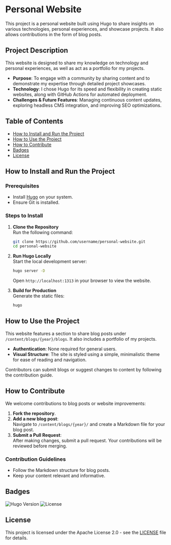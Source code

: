 # Personal Website

This project is a personal website built using Hugo to share insights on various technologies, personal experiences, and showcase projects. It also allows contributions in the form of blog posts.

## Project Description

This website is designed to share my knowledge on technology and personal experiences, as well as act as a portfolio for my projects.  

- **Purpose**: To engage with a community by sharing content and to demonstrate my expertise through detailed project showcases.
- **Technology**: I chose Hugo for its speed and flexibility in creating static websites, along with GitHub Actions for automated deployment.
- **Challenges & Future Features**: Managing continuous content updates, exploring headless CMS integration, and improving SEO optimizations.

## Table of Contents

- [How to Install and Run the Project](#how-to-install-and-run-the-project)
- [How to Use the Project](#how-to-use-the-project)
- [How to Contribute](#how-to-contribute)
- [Badges](#badges)
- [License](#license)

## How to Install and Run the Project

### Prerequisites

- Install [Hugo](https://gohugo.io/getting-started/installing/) on your system.
- Ensure Git is installed.

### Steps to Install

1. **Clone the Repository**  
   Run the following command:

   ```bash
   git clone https://github.com/username/personal-website.git
   cd personal-website
   ```

2. **Run Hugo Locally**  
   Start the local development server:

   ```bash
   hugo server -D
   ```

   Open `http://localhost:1313` in your browser to view the website.

3. **Build for Production**  
   Generate the static files:

   ```bash
   hugo
   ```

## How to Use the Project

This website features a section to share blog posts under `/content/blogs/{year}/blogs`. It also includes a portfolio of my projects.  

- **Authentication**: None required for general users.
- **Visual Structure**: The site is styled using a simple, minimalistic theme for ease of reading and navigation.

Contributors can submit blogs or suggest changes to content by following the contribution guide.

## How to Contribute

We welcome contributions to blog posts or website improvements:

1. **Fork the repository**.
2. **Add a new blog post**:  
   Navigate to `/content/blogs/{year}/` and create a Markdown file for your blog post.
3. **Submit a Pull Request**:  
   After making changes, submit a pull request. Your contributions will be reviewed before merging.

### Contribution Guidelines

- Follow the Markdown structure for blog posts.
- Keep your content relevant and informative.

## Badges

![Hugo Version](https://img.shields.io/badge/Hugo-0.115.3-blue.svg) ![License](https://img.shields.io/badge/License-Apache%202.0-green.svg)

## License

This project is licensed under the Apache License 2.0 - see the [LICENSE](LICENSE) file for details.
